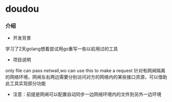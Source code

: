 # doudou
### 介绍
- 开发背景

学习了2天golang想着尝试用go重写一些以前用过的工具

- 项目说明

only file can pass netwall,wo can use this to make a request
针对有网闸隔离的网络环境，网闸左右两边需要分别访问对方的网络内的某些接口资源，可以借助此工具实现部分功能

- 注意：前提是网闸可以配置自动同步一边网络环境内的文件到另外一边环境

